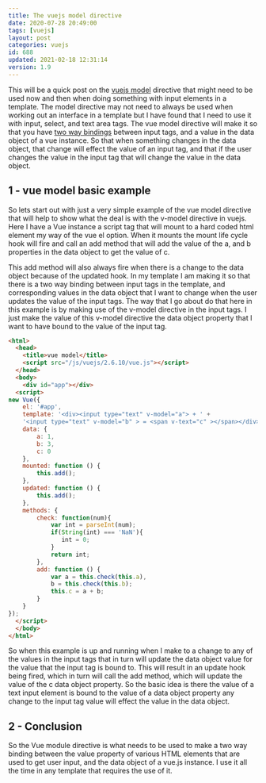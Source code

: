 ```yaml
---
title: The vuejs model directive
date: 2020-07-28 20:49:00
tags: [vuejs]
layout: post
categories: vuejs
id: 688
updated: 2021-02-18 12:31:14
version: 1.9
---
```


This will be a quick post on the [vuejs model](https://vuejs.org/v2/api/#v-model) directive that might need to be used now and then when doing something with input elements in a template. The model directive may not need to always be used when working out an interface in a template but I have found that I need to use it with input, select, and text area tags. The vue model directive will make it so that you have [two way bindings](https://vuejs.org/v2/guide/forms.html) between input tags, and a value in the data object of a vue instance. So that when something changes in the data object, that change will effect the value of an input tag, and that if the user changes the value in the input tag that will change the value in the data object.

<!-- more -->

## 1 - vue model basic example

So lets start out with just a very simple example of the vue model directive that will help to show what the deal is with the v-model directive in vuejs. Here I have a Vue instance a script tag that will mount to a hard coded html element my way of the vue el option. When it mounts the mount life cycle hook will fire and call an add method that will add the value of the a, and b properties in the data object to get the value of c. 

This add method will also always fire when there is a change to the data object because of the updated hook. In my template I am making it so that there is a two way binding between input tags in the template, and corresponding values in the data object that I want to change when the user updates the value of the input tags. The way that I go about do that here in this example is by making use of the v-model directive in the input tags. I just make the value of this v-model directive the data object property that I want to have bound to the value of the input tag.

```html
<html>
  <head>
    <title>vue model</title>
    <script src="/js/vuejs/2.6.10/vue.js"></script>
  </head>
  <body>
    <div id="app"></div>
  <script>
new Vue({
    el: '#app',
    template: '<div><input type="text" v-model="a"> + ' +
    '<input type="text" v-model="b" > = <span v-text="c" ></span></div>',
    data: {
        a: 1,
        b: 3,
        c: 0
    },
    mounted: function () {
        this.add();
    },
    updated: function () {
        this.add();
    },
    methods: {
        check: function(num){
            var int = parseInt(num);
            if(String(int) === 'NaN'){
               int = 0;
            }
            return int;
        },
        add: function () {
            var a = this.check(this.a),
            b = this.check(this.b);
            this.c = a + b;
        }
    }
});
  </script>
  </body>
</html>
```

So when this example is up and running when I make to a change to any of the values in the input tags that in turn will update the data object value for the value that the input tag is bound to. This will result in an update hook being fired, which in turn will call the add method, which will update the value of the c data object property. So the basic idea is there the value of a text input element is bound to the value of a data object property any change to the input tag value will effect the value in the data object.

## 2 - Conclusion

So the Vue module directive is what needs to be used to make a two way binding between the value property of various HTML elements that are used to get user input, and the data object of a vue.js instance. I use it all the time in any template that requires the use of it.
